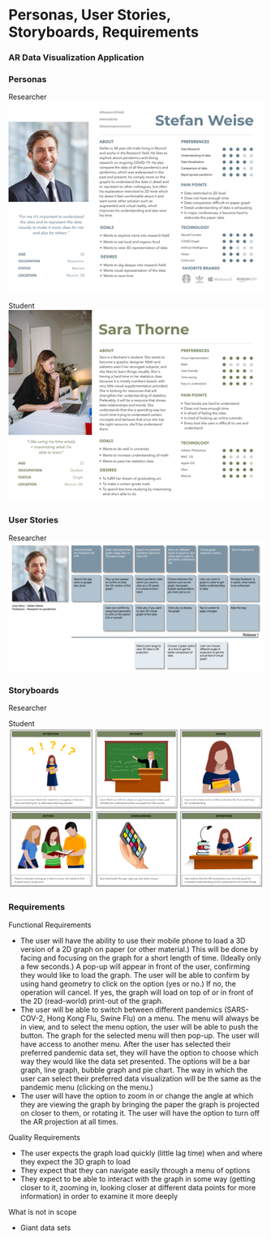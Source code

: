 # Personas, User Stories, Storyboards, Requirements

### AR Data Visualization Application

### Personas
Researcher
![milly_research_profession](https://github.com/mes3198/vr-project/blob/main/img/Stefan_Weise.png)

Student
![megan_student_persona](https://github.com/mes3198/vr-project/blob/main/img/persona-sara-student.jpg)

### User Stories
Researcher
![milly_user_story_researcher](https://github.com/mes3198/vr-project/blob/main/img/Stefan_weise_User_Story.png)

### Storyboards
Researcher

Student
![megan_storyboard](https://github.com/mes3198/vr-project/blob/main/img/UserStory_student_green.jpg)

### Requirements
Functional Requirements
* The user will have the ability to use their mobile phone to load a 3D version of a 2D graph on paper (or other material.) This will be done by facing and focusing on the graph for a short length of time. (Ideally only a few seconds.) A pop-up will appear in front of the user, confirming they would like to load the graph. The user will be able to confirm by using hand geometry to click on the option (yes or no.) If no, the operation will cancel. If yes, the graph will load on top of or in front of the 2D (read-world) print-out of the graph.
* The user will be able to switch between different pandemics (SARS-COV-2, Hong Kong Flu, Swine Flu) on a menu. The menu will always be in view, and to select the menu option, the user will be able to push the button. The graph for the selected menu will then pop-up.
The user will have access to another menu. After the user has selected their preferred pandemic data set, they will have the option to choose which way they would like the data set presented. The options will be a bar graph, line graph, bubble graph and pie chart. The way in which the user can select their preferred data visualization will be the same as the pandemic menu (clicking on the menu.)
* The user will have the option to zoom in or change the angle at which they are viewing the graph by bringing the paper the graph is projected on closer to them, or rotating it.
The user will have the option to turn off the AR projection at all times.

Quality Requirements
* The user expects the graph load quickly (little lag time) when and where they expect the 3D graph to load
* They expect that they can navigate easily through a menu of options
* They expect to be able to interact with the graph in some way (getting closer to it, zooming in, looking closer at different data points for more information) in order to examine it more deeply

What is not in scope
* Giant data sets
